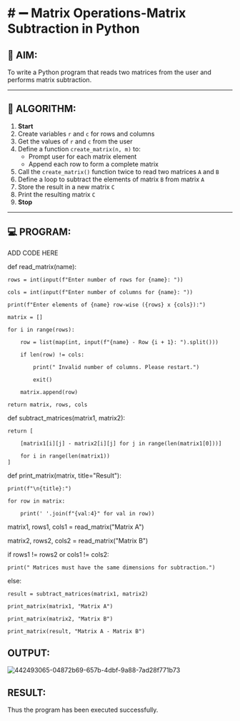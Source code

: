 # # ➖ Matrix Operations-Matrix Subtraction in Python

## 🎯 AIM:
To write a Python program that reads two matrices from the user and performs matrix subtraction.

---

## 🧠 ALGORITHM:

1. **Start**
2. Create variables `r` and `c` for rows and columns
3. Get the values of `r` and `c` from the user
4. Define a function `create_matrix(n, m)` to:
   - Prompt user for each matrix element
   - Append each row to form a complete matrix
5. Call the `create_matrix()` function twice to read two matrices `A` and `B`
6. Define a loop to subtract the elements of matrix `B` from matrix `A`
7. Store the result in a new matrix `C`
8. Print the resulting matrix `C`
9. **Stop**

---

## 💻 PROGRAM:
ADD CODE HERE

def read_matrix(name):

    rows = int(input(f"Enter number of rows for {name}: "))
    
    cols = int(input(f"Enter number of columns for {name}: "))
    
    print(f"Enter elements of {name} row-wise ({rows} x {cols}):")
    
    matrix = []
    
    for i in range(rows):
    
        row = list(map(int, input(f"{name} - Row {i + 1}: ").split()))
        
        if len(row) != cols:
        
            print(" Invalid number of columns. Please restart.")
            
            exit()
            
        matrix.append(row)
        
    return matrix, rows, cols

def subtract_matrices(matrix1, matrix2):

    return [
    
        [matrix1[i][j] - matrix2[i][j] for j in range(len(matrix1[0]))]
        
        for i in range(len(matrix1))
    ]
    
def print_matrix(matrix, title="Result"):

    print(f"\n{title}:")
    
    for row in matrix:
    
        print(' '.join(f"{val:4}" for val in row))
        
matrix1, rows1, cols1 = read_matrix("Matrix A")

matrix2, rows2, cols2 = read_matrix("Matrix B")

if rows1 != rows2 or cols1 != cols2:

    print(" Matrices must have the same dimensions for subtraction.")
    
else:

    result = subtract_matrices(matrix1, matrix2)
    
    print_matrix(matrix1, "Matrix A")
    
    print_matrix(matrix2, "Matrix B")
    
    print_matrix(result, "Matrix A - Matrix B")
    
## OUTPUT:

![442493065-04872b69-657b-4dbf-9a88-7ad28f771b73](https://github.com/user-attachments/assets/39ff4bf2-97c3-4203-a480-d22354ecef50)


## RESULT:

Thus the program has been executed successfully.
